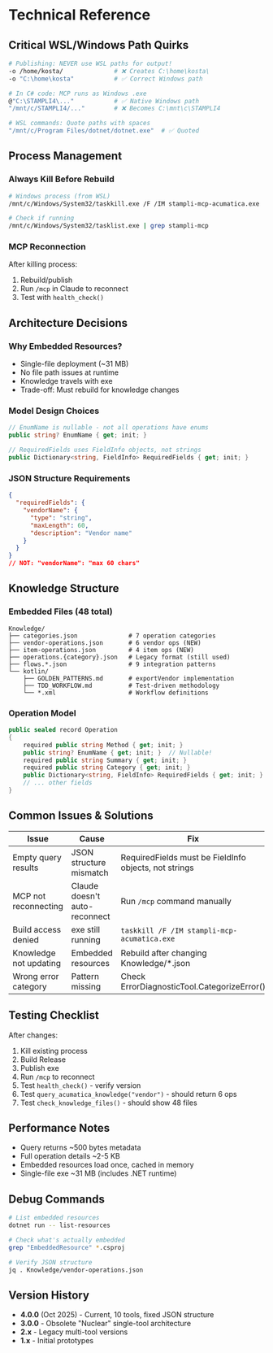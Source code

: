# Technical Reference

## Critical WSL/Windows Path Quirks

```bash
# Publishing: NEVER use WSL paths for output!
-o /home/kosta/              # ❌ Creates C:\home\kosta\
-o "C:\home\kosta"           # ✅ Correct Windows path

# In C# code: MCP runs as Windows .exe
@"C:\STAMPLI4\..."           # ✅ Native Windows path
"/mnt/c/STAMPLI4/..."        # ❌ Becomes C:\mnt\c\STAMPLI4

# WSL commands: Quote paths with spaces
"/mnt/c/Program Files/dotnet/dotnet.exe"  # ✅ Quoted
```

## Process Management

### Always Kill Before Rebuild
```bash
# Windows process (from WSL)
/mnt/c/Windows/System32/taskkill.exe /F /IM stampli-mcp-acumatica.exe

# Check if running
/mnt/c/Windows/System32/tasklist.exe | grep stampli-mcp
```

### MCP Reconnection
After killing process:
1. Rebuild/publish
2. Run `/mcp` in Claude to reconnect
3. Test with `health_check()`

## Architecture Decisions

### Why Embedded Resources?
- Single-file deployment (~31 MB)
- No file path issues at runtime
- Knowledge travels with exe
- Trade-off: Must rebuild for knowledge changes

### Model Design Choices
```csharp
// EnumName is nullable - not all operations have enums
public string? EnumName { get; init; }

// RequiredFields uses FieldInfo objects, not strings
public Dictionary<string, FieldInfo> RequiredFields { get; init; }
```

### JSON Structure Requirements
```json
{
  "requiredFields": {
    "vendorName": {
      "type": "string",
      "maxLength": 60,
      "description": "Vendor name"
    }
  }
}
// NOT: "vendorName": "max 60 chars"
```

## Knowledge Structure

### Embedded Files (48 total)
```
Knowledge/
├── categories.json              # 7 operation categories
├── vendor-operations.json       # 6 vendor ops (NEW)
├── item-operations.json         # 4 item ops (NEW)
├── operations.{category}.json   # Legacy format (still used)
├── flows.*.json                 # 9 integration patterns
└── kotlin/
    ├── GOLDEN_PATTERNS.md       # exportVendor implementation
    ├── TDD_WORKFLOW.md          # Test-driven methodology
    └── *.xml                    # Workflow definitions
```

### Operation Model
```csharp
public sealed record Operation
{
    required public string Method { get; init; }
    public string? EnumName { get; init; }  // Nullable!
    required public string Summary { get; init; }
    required public string Category { get; init; }
    public Dictionary<string, FieldInfo> RequiredFields { get; init; }
    // ... other fields
}
```

## Common Issues & Solutions

| Issue | Cause | Fix |
|-------|-------|-----|
| Empty query results | JSON structure mismatch | RequiredFields must be FieldInfo objects, not strings |
| MCP not reconnecting | Claude doesn't auto-reconnect | Run `/mcp` command manually |
| Build access denied | exe still running | `taskkill /F /IM stampli-mcp-acumatica.exe` |
| Knowledge not updating | Embedded resources | Rebuild after changing Knowledge/*.json |
| Wrong error category | Pattern missing | Check ErrorDiagnosticTool.CategorizeError() |

## Testing Checklist

After changes:
1. Kill existing process
2. Build Release
3. Publish exe
4. Run `/mcp` to reconnect
5. Test `health_check()` - verify version
6. Test `query_acumatica_knowledge("vendor")` - should return 6 ops
7. Test `check_knowledge_files()` - should show 48 files

## Performance Notes

- Query returns ~500 bytes metadata
- Full operation details ~2-5 KB
- Embedded resources load once, cached in memory
- Single-file exe ~31 MB (includes .NET runtime)

## Debug Commands

```bash
# List embedded resources
dotnet run -- list-resources

# Check what's actually embedded
grep "EmbeddedResource" *.csproj

# Verify JSON structure
jq . Knowledge/vendor-operations.json
```

## Version History

- **4.0.0** (Oct 2025) - Current, 10 tools, fixed JSON structure
- **3.0.0** - Obsolete "Nuclear" single-tool architecture
- **2.x** - Legacy multi-tool versions
- **1.x** - Initial prototypes